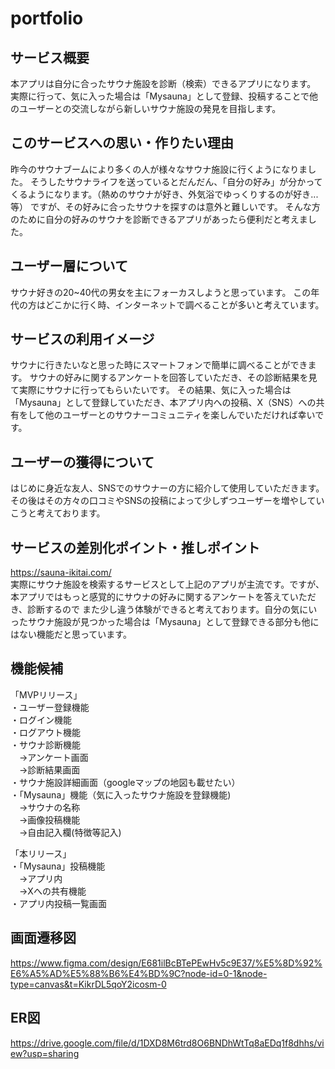 # portfolio
## サービス概要
本アプリは自分に合ったサウナ施設を診断（検索）できるアプリになります。
実際に行って、気に入った場合は「Mysauna」として登録、投稿することで他のユーザーとの交流しながら新しいサウナ施設の発見を目指します。

## このサービスへの思い・作りたい理由
昨今のサウナブームにより多くの人が様々なサウナ施設に行くようになりました。
そうしたサウナライフを送っているとだんだん、「自分の好み」が分かってくるようになります。（熱めのサウナが好き、外気浴でゆっくりするのが好き...等）
ですが、その好みに合ったサウナを探すのは意外と難しいです。
そんな方のために自分の好みのサウナを診断できるアプリがあったら便利だと考えました。

## ユーザー層について
サウナ好きの20~40代の男女を主にフォーカスしようと思っています。
この年代の方はどこかに行く時、インターネットで調べることが多いと考えています。

## サービスの利用イメージ
サウナに行きたいなと思った時にスマートフォンで簡単に調べることができます。
サウナの好みに関するアンケートを回答していただき、その診断結果を見て実際にサウナに行ってもらいたいです。
その結果、気に入った場合は「Mysauna」として登録していただき、本アプリ内への投稿、X（SNS）への共有をして他のユーザーとのサウナーコミュニティを楽しんでいただければ幸いです。

## ユーザーの獲得について
はじめに身近な友人、SNSでのサウナーの方に紹介して使用していただきます。
その後はその方々の口コミやSNSの投稿によって少しずつユーザーを増やしていこうと考えております。

## サービスの差別化ポイント・推しポイント
https://sauna-ikitai.com/  
実際にサウナ施設を検索するサービスとして上記のアプリが主流です。ですが、本アプリではもっと感覚的にサウナの好みに関するアンケートを答えていただき、診断するので
また少し違う体験ができると考えております。自分の気にいったサウナ施設が見つかった場合は「Mysauna」として登録できる部分も他にはない機能だと思っています。

## 機能候補
「MVPリリース」  
・ユーザー登録機能  
・ログイン機能  
・ログアウト機能  
・サウナ診断機能  
　→アンケート画面  
　→診断結果画面  
・サウナ施設詳細画面（googleマップの地図も載せたい）  
・「Mysauna」機能（気に入ったサウナ施設を登録機能)  
　→サウナの名称  
　→画像投稿機能  
　→自由記入欄(特徴等記入)  
   
「本リリース」  
・「Mysauna」投稿機能   
　→アプリ内  
　→Xへの共有機能  
・アプリ内投稿一覧画面  

 ## 画面遷移図  
https://www.figma.com/design/E681ilBcBTePEwHv5c9E37/%E5%8D%92%E6%A5%AD%E5%88%B6%E4%BD%9C?node-id=0-1&node-type=canvas&t=KikrDL5qoY2icosm-0  

## ER図  
https://drive.google.com/file/d/1DXD8M6trd8O6BNDhWtTq8aEDq1f8dhhs/view?usp=sharing  
